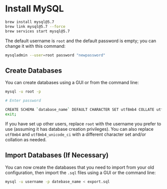 # Install MySQL

```bash
brew install mysql@5.7
brew link mysql@5.7 --force
brew services start mysql@5.7
```

The default username is `root` and the default password is empty; you can change it with this command:

```bash
mysqladmin --user=root password "newpassword"
```

## Create Databases

You can create databases using a GUI or from the command line:

```bash
mysql -u root -p

# Enter password

CREATE SCHEMA `database_name` DEFAULT CHARACTER SET utf8mb4 COLLATE utf8mb4_unicode_ci;
exit;
```

If you have set up other users, replace `root` with the username you prefer to use (assuming it has database creation privileges). You can also replace `utf8mb4` and `utf8mb4_unicode_ci` with a different character set and/or collation as needed.

## Import Databases (If Necessary)

You can now create the databases that you need to import from your old configuration, then import the `.sql` files using a GUI or the command line:

```bash
mysql -u username -p datebase_name < export.sql
```
